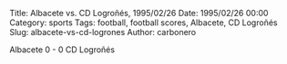 Title: Albacete vs. CD Logroñés, 1995/02/26
Date: 1995/02/26 00:00
Category: sports
Tags: football, football scores, Albacete, CD Logroñés
Slug: albacete-vs-cd-logrones
Author: carbonero


Albacete 0 - 0 CD Logroñés
